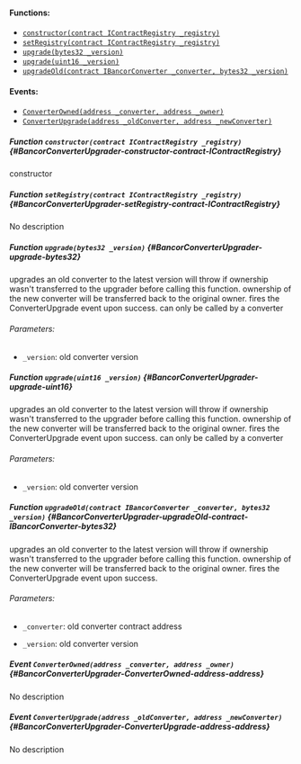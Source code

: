 

#### Functions:
- [`constructor(contract IContractRegistry _registry)`](#BancorConverterUpgrader-constructor-contract-IContractRegistry)
- [`setRegistry(contract IContractRegistry _registry)`](#BancorConverterUpgrader-setRegistry-contract-IContractRegistry)
- [`upgrade(bytes32 _version)`](#BancorConverterUpgrader-upgrade-bytes32)
- [`upgrade(uint16 _version)`](#BancorConverterUpgrader-upgrade-uint16)
- [`upgradeOld(contract IBancorConverter _converter, bytes32 _version)`](#BancorConverterUpgrader-upgradeOld-contract-IBancorConverter-bytes32)

#### Events:
- [`ConverterOwned(address _converter, address _owner)`](#BancorConverterUpgrader-ConverterOwned-address-address)
- [`ConverterUpgrade(address _oldConverter, address _newConverter)`](#BancorConverterUpgrader-ConverterUpgrade-address-address)

##### Function `constructor(contract IContractRegistry _registry)` {#BancorConverterUpgrader-constructor-contract-IContractRegistry}
constructor
##### Function `setRegistry(contract IContractRegistry _registry)` {#BancorConverterUpgrader-setRegistry-contract-IContractRegistry}
No description
##### Function `upgrade(bytes32 _version)` {#BancorConverterUpgrader-upgrade-bytes32}
upgrades an old converter to the latest version
will throw if ownership wasn't transferred to the upgrader before calling this function.
ownership of the new converter will be transferred back to the original owner.
fires the ConverterUpgrade event upon success.
can only be called by a converter

###### Parameters:
- `_version`: old converter version
##### Function `upgrade(uint16 _version)` {#BancorConverterUpgrader-upgrade-uint16}
upgrades an old converter to the latest version
will throw if ownership wasn't transferred to the upgrader before calling this function.
ownership of the new converter will be transferred back to the original owner.
fires the ConverterUpgrade event upon success.
can only be called by a converter

###### Parameters:
- `_version`: old converter version
##### Function `upgradeOld(contract IBancorConverter _converter, bytes32 _version)` {#BancorConverterUpgrader-upgradeOld-contract-IBancorConverter-bytes32}
upgrades an old converter to the latest version
will throw if ownership wasn't transferred to the upgrader before calling this function.
ownership of the new converter will be transferred back to the original owner.
fires the ConverterUpgrade event upon success.

###### Parameters:
- `_converter`:   old converter contract address

- `_version`:     old converter version

##### Event `ConverterOwned(address _converter, address _owner)` {#BancorConverterUpgrader-ConverterOwned-address-address}
No description
##### Event `ConverterUpgrade(address _oldConverter, address _newConverter)` {#BancorConverterUpgrader-ConverterUpgrade-address-address}
No description

